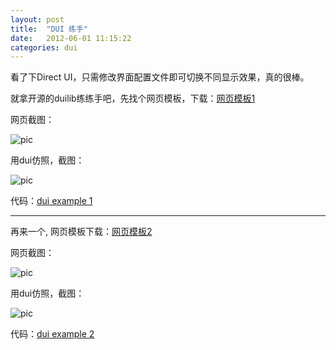 ```yaml
---
layout: post
title:  "DUI 练手"
date:   2012-06-01 11:15:22
categories: dui
---
```


看了下Direct UI，只需修改界面配置文件即可切换不同显示效果，真的很棒。

就拿开源的duilib练练手吧，先找个网页模板，下载：<a href="http://pan.baidu.com/s/1eQ8EUlG">网页模板1</a>

网页截图：

![pic](http://fillzero.qiniudn.com/2014_10_08_duilib_copy_webpage.jpg)

用dui仿照，截图：

![pic](http://fillzero.qiniudn.com/2014_10_08_duilib_show.jpg)

代码：<a href="http://pan.baidu.com/s/1jGDq1Ye">dui example 1</a>

<hr>

再来一个, 网页模板下载：<a href="http://pan.baidu.com/s/1hcJO6">网页模板2</a>

网页截图：

![pic](http://fillzero.qiniudn.com/2014_10_08_duilib_copy_webpage2.jpg)

用dui仿照，截图：

![pic](http://fillzero.qiniudn.com/2014_10_08_duilib_show2.jpg)

代码：<a href="http://pan.baidu.com/s/1hq3Rd9U">dui example 2</a>